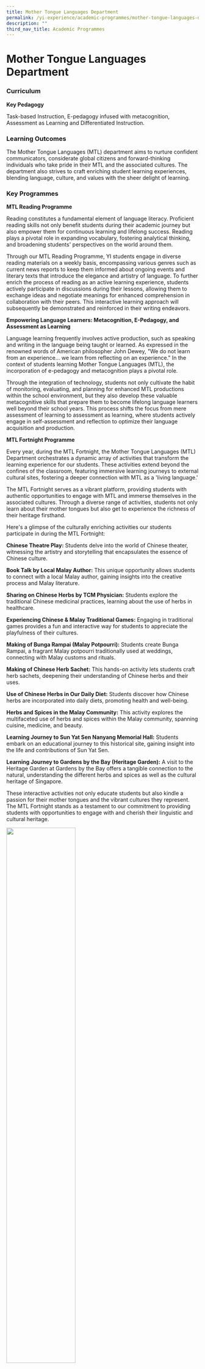 ```yaml
---
title: Mother Tongue Languages Department
permalink: /yi-experience/academic-programmes/mother-tongue-languages-department/
description: ""
third_nav_title: Academic Programmes
---
```

# **Mother Tongue Languages Department**

### Curriculum

**Key Pedagogy**

Task-based Instruction, E-pedagogy infused with metacognition, Assessment as Learning and Differentiated Instruction.

### Learning Outcomes

The Mother Tongue Languages (MTL) department aims to nurture confident communicators, considerate global citizens and forward-thinking individuals who take pride in their MTL and the associated cultures. The department also strives to craft enriching student learning experiences, blending language, culture, and values with the sheer delight of learning.

### Key Programmes

**MTL Reading Programme**

Reading constitutes a fundamental element of language literacy. Proficient reading skills not only benefit students during their academic journey but also empower them for continuous learning and lifelong success. Reading plays a pivotal role in expanding vocabulary, fostering analytical thinking, and broadening students' perspectives on the world around them.

Through our MTL Reading Programme, YI students engage in diverse reading materials on a weekly basis, encompassing various genres such as current news reports to keep them informed about ongoing events and literary texts that introduce the elegance and artistry of language. To further enrich the process of reading as an active learning experience, students actively participate in discussions during their lessons, allowing them to exchange ideas and negotiate meanings for enhanced comprehension in collaboration with their peers. This interactive learning approach will subsequently be demonstrated and reinforced in their writing endeavors.

**Empowering Language Learners: Metacognition, E-Pedagogy, and Assessment as Learning**

Language learning frequently involves active production, such as speaking and writing in the language being taught or learned. As expressed in the renowned words of American philosopher John Dewey, "We do not learn from an experience... we learn from reflecting on an experience." In the context of students learning Mother Tongue Languages (MTL), the incorporation of e-pedagogy and metacognition plays a pivotal role.

Through the integration of technology, students not only cultivate the habit of monitoring, evaluating, and planning for enhanced MTL productions within the school environment, but they also develop these valuable metacognitive skills that prepare them to become lifelong language learners well beyond their school years. This process shifts the focus from mere assessment of learning to assessment as learning, where students actively engage in self-assessment and reflection to optimize their language acquisition and production.

**MTL Fortnight Programme**

Every year, during the MTL Fortnight, the Mother Tongue Languages (MTL) Department orchestrates a dynamic array of activities that transform the learning experience for our students. These activities extend beyond the confines of the classroom, featuring immersive learning journeys to external cultural sites, fostering a deeper connection with MTL as a 'living language.'

The MTL Fortnight serves as a vibrant platform, providing students with authentic opportunities to engage with MTL and immerse themselves in the associated cultures. Through a diverse range of activities, students not only learn about their mother tongues but also get to experience the richness of their heritage firsthand.

Here's a glimpse of the culturally enriching activities our students participate in during the MTL Fortnight:

**Chinese Theatre Play:** Students delve into the world of Chinese theater, witnessing the artistry and storytelling that encapsulates the essence of Chinese culture.

**Book Talk by Local Malay Author:** This unique opportunity allows students to connect with a local Malay author, gaining insights into the creative process and Malay literature.

**Sharing on Chinese Herbs by TCM Physician:** Students explore the traditional Chinese medicinal practices, learning about the use of herbs in healthcare.

**Experiencing Chinese &amp; Malay Traditional Games:** Engaging in traditional games provides a fun and interactive way for students to appreciate the playfulness of their cultures.

**Making of Bunga Rampai (Malay Potpourri):** Students create Bunga Rampai, a fragrant Malay potpourri traditionally used at weddings, connecting with Malay customs and rituals.

**Making of Chinese Herb Sachet:** This hands-on activity lets students craft herb sachets, deepening their understanding of Chinese herbs and their uses.

**Use of Chinese Herbs in Our Daily Diet:** Students discover how Chinese herbs are incorporated into daily diets, promoting health and well-being.

**Herbs and Spices in the Malay Community:** This activity explores the multifaceted use of herbs and spices within the Malay community, spanning cuisine, medicine, and beauty.

**Learning Journey to Sun Yat Sen Nanyang Memorial Hall:** Students embark on an educational journey to this historical site, gaining insight into the life and contributions of Sun Yat Sen.

**Learning Journey to Gardens by the Bay (Heritage Garden):** A visit to the Heritage Garden at Gardens by the Bay offers a tangible connection to the natural, understanding the different herbs and spices as well as the cultural heritage of Singapore.

These interactive activities not only educate students but also kindle a passion for their mother tongues and the vibrant cultures they represent. The MTL Fortnight stands as a testament to our commitment to providing students with opportunities to engage with and cherish their linguistic and cultural heritage.

<img style="width:60%" src="/images/mtl%20cl1.jpg">
<img style="width:60%" src="/images/mtl%20cl2.JPG">
<img style="width:70%" src="/images/mtl%20cl3.jpg">
<img style="width:70%" src="/images/mtl%20ml1.jpg">
<img style="width:70%" src="/images/mtl%20ml2.jpg">
<img style="width:70%" src="/images/mtl%20ml3.jpeg">
<img style="width:50%" src="/images/mtl%20ml4.jpeg">

**Mid-Autumn Festival Celebration**

Our Mid-Autumn Festival celebration is a momentous event where our school community comes together to foster cultural awareness and understanding. We hold this celebration with the primary goals of instilling the values of family reunion and harmony and strengthening our bond as One YI Family. The festivities encompass a variety of engaging activities, such as a photo booth for capturing memories, lantern riddles to stimulate our minds, student-led tea appreciation sessions, delightful mooncake tasting, and captivating performances featuring our talented students, including the Chinese orchestra and wushu demonstrations. Through these activities, we not only celebrate this cherished cultural tradition but also deepen our connections and reinforce our unity as a school community.
![](/images/midautumn.jpg)